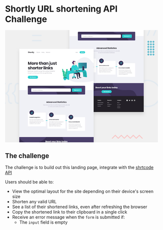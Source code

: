 # Shortly URL shortening API Challenge

![Design preview for the Shortly URL shortening API coding challenge](./design/desktop-preview.jpg)


## The challenge

The challenge is to build out this landing page, integrate with the [shrtcode API](https://app.shrtco.de/)

Users should be able to:
- View the optimal layout for the site depending on their device's screen size
- Shorten any valid URL
- See a list of their shortened links, even after refreshing the browser
- Copy the shortened link to their clipboard in a single click
- Receive an error message when the `form` is submitted if:
  - The `input` field is empty

